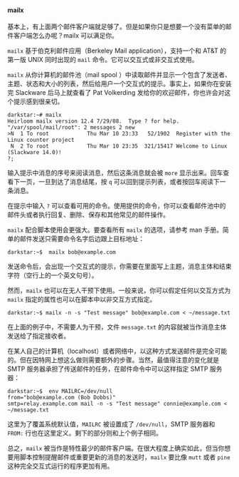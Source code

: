 #### mailx

基本上，有上面两个邮件客户端就足够了。但是如果你只是想要一个没有菜单的邮件客户端怎么办呢？mailx 可以满足你。

`mailx` 基于伯克利邮件应用（Berkeley Mail application），支持一个和 AT&T 的第一版 UNIX 同时出现的 `mail` 命令。它可以交互式或非交互式使用。

`mailx` 从你计算机的邮件池（mail spool ）中读取邮件并显示一个包含了发送者、主题、状态和大小的列表，然后给用户一个交互式的提示。事实上，如果你在安装完 Slackware 后马上就查看了 Pat Volkerding 发给你的欢迎邮件，你也许会对这个提示感到很亲切。

```
darkstar:~# mailx
Heirloom mailx version 12.4 7/29/08.  Type ? for help.
"/var/spool/mail/root": 2 messages 2 new
>N  1 To root            Thu Mar 10 23:33   52/1902  Register with the Linux counter project
 N  2 To root            Thu Mar 10 23:35  321/15417 Welcome to Linux (Slackware 14.0)!
?;
```

输入提示中消息的序号来阅读消息，然后这条消息就会被 `more` 显示出来。回车查看下一页，一旦到达了消息结尾，按 `q` 可以回到提示列表，或者按回车阅读下一条消息。

在提示中输入 `?` 可以查看可用的命令。使用提供的命令，你可以查看邮件池中的邮件头或者执行回复、删除、保存和其他常见的邮件操作。

`mailx` 配合脚本使用会更强大。要查看所有 `mailx` 的选项，请参考 man 手册。简单的邮件发送只需要命令名字后边跟上目标地址：

```
darkstar:~$  mailx bob@example.com
```

发送命令后，会出现一个交互式的提示，你需要在里面写上主题，消息主体和结束字符（空行上的一个英文句号）。

然而，`mailx` 也可以在无人干预下使用。一般来说，你可以假定任何以交互方式为 `mailx` 指定的属性也可以在脚本中以非交互方式指定。

```
darkstar:~$ mailx -n -s "Test message" bob@example.com < ~/message.txt
```

在上面的例子中，不需要人为干预，文件 `message.txt` 的内容就被当作消息主体发送给了指定接收者。

在某人自己的计算机（localhost）或者网络中，以这种方式发送邮件是完全可能的。但在因特网上想这么做则需要额外的步骤。当然，最值得注意的变化就是 SMTP 服务器承担了传送邮件的任务，在邮件命令中可以这样指定 SMTP 服务器：

```
darkstar:~$  env MAILRC=/dev/null
from="bob@example.com (Bob Dobbs)"
smtp=relay.example.com mail -n -s "Test message" connie@example.com < ~/message.txt
```

这里为了覆盖系统默认值，`MAILRC` 被设置成了 `/dev/null`，SMTP 服务器和 `FROM:` 行也在这里定义。剩下的部分则和上个例子相同。

总之，`mailx` 被当作是特性最少的邮件客户端。在很大程度上确实如此，但当你想要用脚本控制提醒邮件或重要更新的消息的发送时，`mailx` 要比像 `mutt` 或者 `pine` 这种完全交互式运行的程序更加有用。
